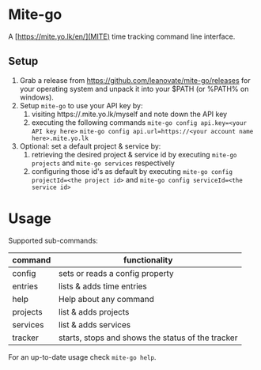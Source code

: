 # Mite-go

A [https://mite.yo.lk/en/](MITE) time tracking command line interface.

## Setup

1. Grab a release from https://github.com/leanovate/mite-go/releases for your operating system and unpack it into your
$PATH (or %PATH% on windows).
2. Setup `mite-go` to use your API key by:
   1. visiting https://<your account name here>.mite.yo.lk/myself and note down the API key
   2. executing the following commands
   `mite-go config api.key=<your API key here>`
   `mite-go config api.url=https://<your account name here>.mite.yo.lk`
3. Optional: set a default project & service by:
   1. retrieving the desired project & service id by executing `mite-go projects` and `mite-go services` respectively
   2. configuring those id's as default by executing `mite-go config projectId=<the project id>` and `mite-go config serviceId=<the service id>`

# Usage

Supported sub-commands:

| command  | functionality                                     |
|----------|---------------------------------------------------|
| config   | sets or reads a config property                   |
| entries  | lists & adds time entries                         |
| help     | Help about any command                            |
| projects | list & adds projects                              |
| services | list & adds services                              |
| tracker  | starts, stops and shows the status of the tracker |

For an up-to-date usage check `mite-go help`.

